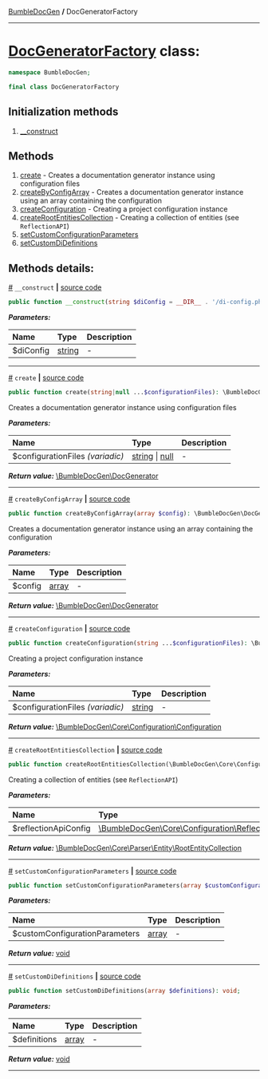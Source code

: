 [BumbleDocGen](../README.md) **/**
DocGeneratorFactory

---


# [DocGeneratorFactory](https://github.com/bumble-tech/bumble-doc-gen/blob/master/src/DocGeneratorFactory.php#L18) class:

```php
namespace BumbleDocGen;

final class DocGeneratorFactory
```

## Initialization methods

1. [__construct](#m-construct) 
## Methods

1. [create](#mcreate) - Creates a documentation generator instance using configuration files
1. [createByConfigArray](#mcreatebyconfigarray) - Creates a documentation generator instance using an array containing the configuration
1. [createConfiguration](#mcreateconfiguration) - Creating a project configuration instance
1. [createRootEntitiesCollection](#mcreaterootentitiescollection) - Creating a collection of entities (see `ReflectionAPI`)
1. [setCustomConfigurationParameters](#msetcustomconfigurationparameters) 
1. [setCustomDiDefinitions](#msetcustomdidefinitions) 

## Methods details:

<a name="m-construct" href="#m-construct">#</a> `__construct`  **|** [source code](https://github.com/bumble-tech/bumble-doc-gen/blob/master/src/DocGeneratorFactory.php#L24)
```php
public function __construct(string $diConfig = __DIR__ . '/di-config.php');
```

***Parameters:***

| Name | Type | Description |
|:-|:-|:-|
$diConfig | [string](https://www.php.net/manual/en/language.types.string.php) | - |

---

<a name="mcreate" href="#mcreate">#</a> `create`  **|** [source code](https://github.com/bumble-tech/bumble-doc-gen/blob/master/src/DocGeneratorFactory.php#L52)
```php
public function create(string|null ...$configurationFiles): \BumbleDocGen\DocGenerator;
```
Creates a documentation generator instance using configuration files

***Parameters:***

| Name | Type | Description |
|:-|:-|:-|
$configurationFiles <i>(variadic)</i> | [string](https://www.php.net/manual/en/language.types.string.php) \| [null](https://www.php.net/manual/en/language.types.null.php) | - |

***Return value:*** [\BumbleDocGen\DocGenerator](https://github.com/bumble-tech/bumble-doc-gen/blob/master/src/DocGenerator.php)

---

<a name="mcreatebyconfigarray" href="#mcreatebyconfigarray">#</a> `createByConfigArray`  **|** [source code](https://github.com/bumble-tech/bumble-doc-gen/blob/master/src/DocGeneratorFactory.php#L77)
```php
public function createByConfigArray(array $config): \BumbleDocGen\DocGenerator;
```
Creates a documentation generator instance using an array containing the configuration

***Parameters:***

| Name | Type | Description |
|:-|:-|:-|
$config | [array](https://www.php.net/manual/en/language.types.array.php) | - |

***Return value:*** [\BumbleDocGen\DocGenerator](https://github.com/bumble-tech/bumble-doc-gen/blob/master/src/DocGenerator.php)

---

<a name="mcreateconfiguration" href="#mcreateconfiguration">#</a> `createConfiguration`  **|** [source code](https://github.com/bumble-tech/bumble-doc-gen/blob/master/src/DocGeneratorFactory.php#L102)
```php
public function createConfiguration(string ...$configurationFiles): \BumbleDocGen\Core\Configuration\Configuration;
```
Creating a project configuration instance

***Parameters:***

| Name | Type | Description |
|:-|:-|:-|
$configurationFiles <i>(variadic)</i> | [string](https://www.php.net/manual/en/language.types.string.php) | - |

***Return value:*** [\BumbleDocGen\Core\Configuration\Configuration](https://github.com/bumble-tech/bumble-doc-gen/blob/master/src/Core/Configuration/Configuration.php)

---

<a name="mcreaterootentitiescollection" href="#mcreaterootentitiescollection">#</a> `createRootEntitiesCollection`  **|** [source code](https://github.com/bumble-tech/bumble-doc-gen/blob/master/src/DocGeneratorFactory.php#L127)
```php
public function createRootEntitiesCollection(\BumbleDocGen\Core\Configuration\ReflectionApiConfig $reflectionApiConfig): \BumbleDocGen\Core\Parser\Entity\RootEntityCollection;
```
Creating a collection of entities (see `ReflectionAPI`)

***Parameters:***

| Name | Type | Description |
|:-|:-|:-|
$reflectionApiConfig | [\BumbleDocGen\Core\Configuration\ReflectionApiConfig](https://github.com/bumble-tech/bumble-doc-gen/blob/master/src/Core/Configuration/ReflectionApiConfig.php) | - |

***Return value:*** [\BumbleDocGen\Core\Parser\Entity\RootEntityCollection](https://github.com/bumble-tech/bumble-doc-gen/blob/master/src/Core/Parser/Entity/RootEntityCollection.php)

---

<a name="msetcustomconfigurationparameters" href="#msetcustomconfigurationparameters">#</a> `setCustomConfigurationParameters`  **|** [source code](https://github.com/bumble-tech/bumble-doc-gen/blob/master/src/DocGeneratorFactory.php#L33)
```php
public function setCustomConfigurationParameters(array $customConfigurationParameters): void;
```

***Parameters:***

| Name | Type | Description |
|:-|:-|:-|
$customConfigurationParameters | [array](https://www.php.net/manual/en/language.types.array.php) | - |

***Return value:*** [void](https://www.php.net/manual/en/language.types.void.php)

---

<a name="msetcustomdidefinitions" href="#msetcustomdidefinitions">#</a> `setCustomDiDefinitions`  **|** [source code](https://github.com/bumble-tech/bumble-doc-gen/blob/master/src/DocGeneratorFactory.php#L38)
```php
public function setCustomDiDefinitions(array $definitions): void;
```

***Parameters:***

| Name | Type | Description |
|:-|:-|:-|
$definitions | [array](https://www.php.net/manual/en/language.types.array.php) | - |

***Return value:*** [void](https://www.php.net/manual/en/language.types.void.php)

---
